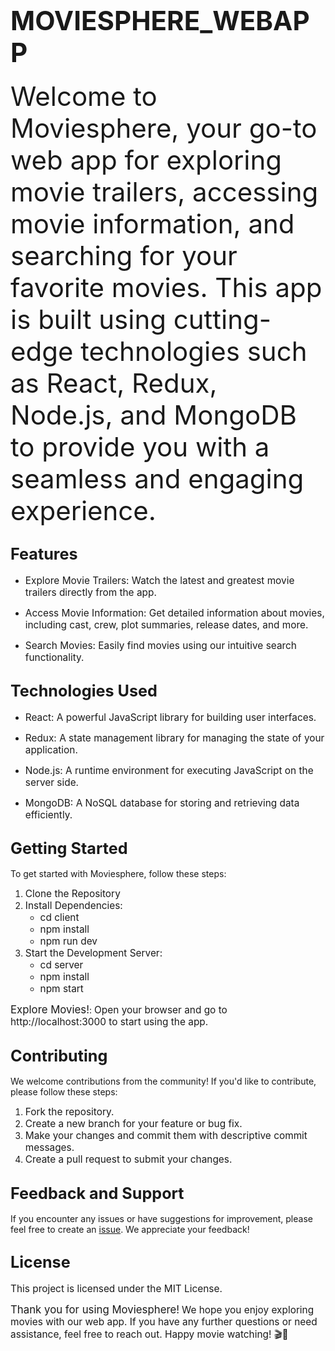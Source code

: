 # <span style="font-size: 1.5em;">MOVIESPHERE_WEBAPP</span>

<span style="font-size: 3em;">Welcome to Moviesphere, your go-to web app for exploring movie trailers, accessing movie information, and searching for your favorite movies. This app is built using cutting-edge technologies such as React, Redux, Node.js, and MongoDB to provide you with a seamless and engaging experience.</span>

## <span style="font-size: 1.2em;">Features</span>

- <span style="font-size: 1.1em;">Explore Movie Trailers: Watch the latest and greatest movie trailers directly from the app.</span>

- <span style="font-size: 1.1em;">Access Movie Information: Get detailed information about movies, including cast, crew, plot summaries, release dates, and more.</span>

- <span style="font-size: 1.1em;">Search Movies: Easily find movies using our intuitive search functionality.</span>

## <span style="font-size: 1.2em;">Technologies Used</span>

- <span style="font-size: 1.1em;">React: A powerful JavaScript library for building user interfaces.</span>

- <span style="font-size: 1.1em;">Redux: A state management library for managing the state of your application.</span>

- <span style="font-size: 1.1em;">Node.js: A runtime environment for executing JavaScript on the server side.</span>

- <span style="font-size: 1.1em;">MongoDB: A NoSQL database for storing and retrieving data efficiently.</span>

## <span style="font-size: 1.2em;">Getting Started</span>

To get started with Moviesphere, follow these steps:

1. <span style="font-size: 1.1em;">Clone the Repository</span>
2. <span style="font-size: 1.1em;">Install Dependencies:</span>
   - <span style="font-size: 1.1em;">cd client</span>
   - <span style="font-size: 1.1em;">npm install</span>
   - <span style="font-size: 1.1em;">npm run dev</span>
3. <span style="font-size: 1.1em;">Start the Development Server:</span>
   - <span style="font-size: 1.1em;">cd server</span>
   - <span style="font-size: 1.1em;">npm install</span>
   - <span style="font-size: 1.1em;">npm start</span>

<span style="font-size: 1.2em;">Explore Movies!</span>: <span style="font-size: 1.1em;">Open your browser and go to http://localhost:3000 to start using the app.</span>

## <span style="font-size: 1.2em;">Contributing</span>

We welcome contributions from the community! If you'd like to contribute, please follow these steps:

1. <span style="font-size: 1.1em;">Fork the repository.</span>
2. <span style="font-size: 1.1em;">Create a new branch for your feature or bug fix.</span>
3. <span style="font-size: 1.1em;">Make your changes and commit them with descriptive commit messages.</span>
4. <span style="font-size: 1.1em;">Create a pull request to submit your changes.</span>

## <span style="font-size: 1.2em;">Feedback and Support</span>

If you encounter any issues or have suggestions for improvement, please feel free to create an [issue](https://github.com/yourusername/moviesphere-webapp/issues). We appreciate your feedback!

## <span style="font-size: 1.2em;">License</span>

<span style="font-size: 1.1em;">This project is licensed under the MIT License.</span>

<span style="font-size: 1.2em;">Thank you for using Moviesphere!</span> <span style="font-size: 1.1em;">We hope you enjoy exploring movies with our web app. If you have any further questions or need assistance, feel free to reach out. Happy movie watching! 🎬🍿</span>
